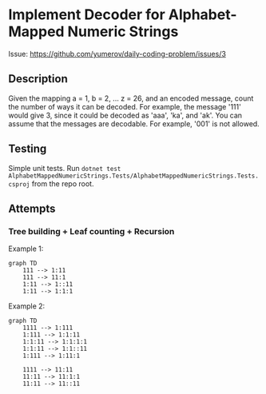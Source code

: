 # Implement Decoder for Alphabet-Mapped Numeric Strings

Issue: https://github.com/yumerov/daily-coding-problem/issues/3

## Description

Given the mapping a = 1, b = 2, ... z = 26, and an encoded message, count the number of ways it can be decoded.
For example, the message '111' would give 3, since it could be decoded as 'aaa', 'ka', and 'ak'.
You can assume that the messages are decodable. For example, '001' is not allowed.

## Testing

Simple unit tests.
Run `dotnet test AlphabetMappedNumericStrings.Tests/AlphabetMappedNumericStrings.Tests.csproj` from the repo root.

## Attempts

### Tree building + Leaf counting + Recursion

Example 1:
```mermaid
graph TD
    111 --> 1:11
    111 --> 11:1
    1:11 --> 1::11
    1:11 --> 1:1:1
```

Example 2:
```mermaid
graph TD
    1111 --> 1:111
    1:111 --> 1:1:11
    1:1:11 --> 1:1:1:1
    1:1:11 --> 1:1::11
    1:111 --> 1:11:1

    1111 --> 11:11
    11:11 --> 11:1:1
    11:11 --> 11::11
```